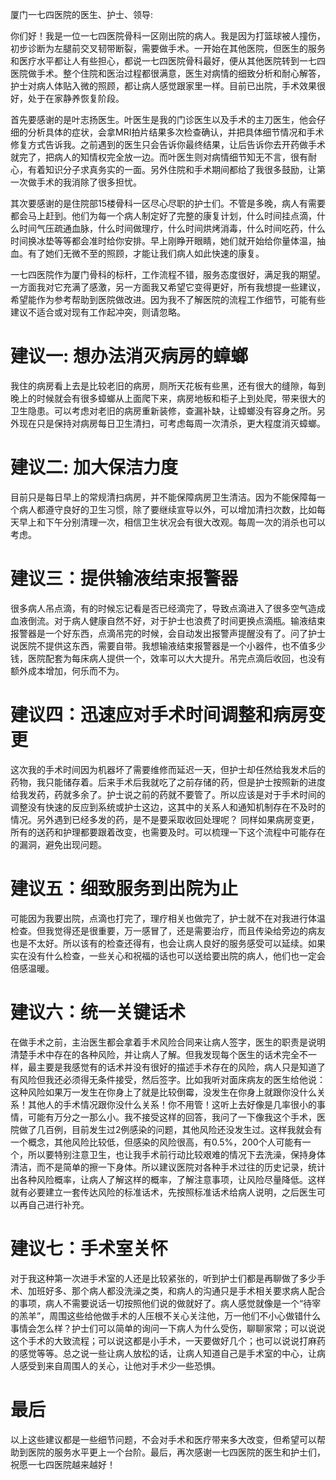 <!---
markmeta_title: 对厦门一七四医院住院部的感谢和建议
markmeta_date: 2018-09-11 09:04:27
markmeta_author: 望哥
markmeta_categories: 札记
markmeta_tags: letter,suggestion
-->

厦门一七四医院的医生、护士、领导:

你们好！我是一位一七四医院骨科一区刚出院的病人。我是因为打篮球被人撞伤，初步诊断为左腿前交叉韧带断裂，需要做手术。一开始在其他医院，但医生的服务和医疗水平都让人有些担心，都说一七四医院骨科最好，便从其他医院转到一七四医院做手术。整个住院和医治过程都很满意，医生对病情的细致分析和耐心解答，护士对病人体贴入微的照顾，都让病人感觉跟家里一样。目前已出院，手术效果很好，处于在家静养恢复阶段。

首先要感谢的是叶志扬医生。叶医生是我的门诊医生以及手术的主刀医生，他会仔细的分析具体的症状，会拿MRI拍片结果多次检查确认，并把具体细节情况和手术修复方式告诉我。之前遇到的医生只会告诉你最终结果，让后告诉你去开药做手术就完了，把病人的知情权完全放一边。而叶医生则对病情细节知无不言，很有耐心，有着知识分子求真务实的一面。另外住院和手术期间都给了我很多鼓励，让第一次做手术的我消除了很多担忧。

其次要感谢的是住院部15楼骨科一区尽心尽职的护士们。不管是多晚，病人有需要都会马上赶到。他们为每一个病人制定好了完整的康复计划，什么时间挂点滴，什么时间气压疏通血脉，什么时间做理疗，什么时间烘烤消毒，什么时间吃药，什么时间换冰垫等等都会准时给你安排。早上刚睁开眼睛，她们就开始给你量体温，抽血。有了她们无微不至的照顾，才能让我们病人如此快速的康复。

一七四医院作为厦门骨科的标杆，工作流程不错，服务态度很好，满足我的期望。一方面我对它充满了感激，另一方面我又希望它变得更好，所有我想提一些建议，希望能作为参考帮助到医院做改进。因为我不了解医院的流程工作细节，可能有些建议不适合或对现有工作起冲突，则请忽略。

# 建议一: 想办法消灭病房的蟑螂
我住的病房看上去是比较老旧的病房，厕所天花板有些黑，还有很大的缝隙，每到晚上的时候就会有很多蟑螂从上面爬下来，病房地板和柜子上到处爬，带来很大的卫生隐患。可以考虑对老旧的病房重新装修，查漏补缺，让蟑螂没有容身之所。另外现在只是保持对病房每日卫生清扫，可考虑每周一次清杀，更大程度消灭蟑螂。

# 建议二: 加大保洁力度
目前只是每日早上的常规清扫病房，并不能保障病房卫生清洁。因为不能保障每一个病人都遵守良好的卫生习惯，除了要继续宣导以外，可以增加清扫次数，比如每天早上和下午分别清理一次，相信卫生状况会有很大改观。每周一次的消杀也可以考虑。

# 建议三：提供输液结束报警器
很多病人吊点滴，有的时候忘记看是否已经滴完了，导致点滴进入了很多空气造成血液倒流。对于病人健康自然不好，对于护士也浪费了时间更换点滴瓶。输液结束报警器是一个好东西，点滴吊完的时候，会自动发出报警声提醒没有了。问了护士说医院不提供这东西，需要自带。我想输液结束报警器是一个小器件，也不值多少钱，医院配套为每床病人提供一个，效率可以大大提升。吊完点滴后收回，也没有额外成本增加，何乐而不为。

# 建议四：迅速应对手术时间调整和病房变更
这次我的手术时间因为机器坏了需要维修而延迟一天，但护士却任然给我发术后的药物，我只能储存着。后来手术后我就吃了之前存储的药，但是护士按照新的进度给我发药，药就多余了。护士说之前的药就不要管了。所以应该是对于手术时间的调整没有快速的反应到系统或护士这边，这其中的关系人和通知机制存在不及时的情况。另外遇到已经多发的药，是不是要采取收回处理呢？ 同样如果病房变更，所有的送药和护理都要跟着改变，也需要及时。可以梳理一下这个流程中可能存在的漏洞，避免出现问题。

# 建议五：细致服务到出院为止
可能因为我要出院，点滴也打完了，理疗相关也做完了，护士就不在对我进行体温检查。但我觉得还是很重要，万一感冒了，还是需要治疗，而且传染给旁边的病友也是不太好。所以该有的检查还得有，也会让病人良好的服务感受可以延续。如果实在没有什么检查，一些关心和祝福的话也可以送给要出院的病人，他们也一定会倍感温暖。

# 建议六：统一关键话术
在做手术之前，主治医生都会拿着手术风险合同来让病人签字，医生的职责是说明清楚手术中存在的各种风险，并让病人了解。但我发现每个医生的话术完全不一样，最主要是我感觉有的话术并没有很好的描述手术存在的风险，病人只是知道了有风险但我还必须得无条件接受，然后签字。比如我听对面床病友的医生给他说：这种风险如果万一发生在你身上了就是比较倒霉，没发生在你身上就跟你没什么关系！其他人的手术情况跟你没什么关系！你不用管！这听上去好像是几率很小的事情，可能有万分之一那么小。我不接受这样的回答，我问了一下像我这个手术，医院做了几百例，目前发生过2例感染的问题，其他风险还没发生过。这样我就会有一个概念，其他风险比较低，但感染的风险很高，有0.5%，200个人可能有一个，所以要特别注意卫生，也让我手术前行动比较艰难的情况下去洗澡，保持身体清洁，而不是简单的擦一下身体。所以建议医院对各种手术过往的历史记录，统计出各种风险概率，让病人了解这样的概率，了解注意事项，让风险尽量降低。这样就有必要建立一套传达风险的标准话术，先按照标准话术给病人说明，之后医生可以再自己进行补充。

# 建议七：手术室关怀
对于我这种第一次进手术室的人还是比较紧张的，听到护士们都是再聊做了多少手术、加班好多、那个病人都没洗澡之类，和病人的沟通只是手术相关要求病人配合的事项，病人不需要说话一切按照他们说的做就好了。病人感觉就像是一个“待宰的羔羊”，周围这些给他做手术的人压根不关心关注他，万一他们不小心做错什么事情会怎么样？护士们可以简单的询问一下病人为什么受伤，聊聊家常；可以说说这个手术的大致流程；可以说这都是小手术，一天要做好几个；也可以说说打麻药的感觉等等。总之说一些让病人放松的话，让病人知道自己是手术室的中心，让病人感受到来自周围人的关心，让他对手术少一些恐惧。


# 最后
以上这些建议都是一些细节问题，不会对手术和医疗带来多大改变，但希望可以帮助到医院的服务水平更上一个台阶。最后，再次感谢一七四医院的医生和护士们，祝愿一七四医院越来越好！


